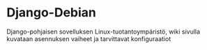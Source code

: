 # Django-Debian
Django-pohjaisen sovelluksen  Linux-tuotantoympäristö, wiki sivulla kuvataan asennuksen vaiheet ja tarvittavat konfiguraatiot
